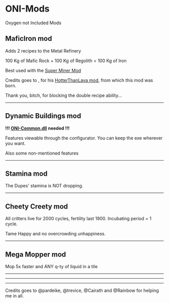 # ONI-Mods
Oxygen not Included Mods

MaficIron mod 
----
Adds 2 recipes to the Metal Refinery

100 Kg of Mafic Rock + 100 Kg of Regolith = 100 Kg of Iron

Best used with the [Super Miner Mod](https://github.com/javisar/ONI-Modloader-Mods/tree/master/Mods)

Credits goes to , for his [HotterThanLava mod](https://github.com/rainbowdesign/OxygenNotIncluded-Mods), from which this mod was born.

Thank you, bitch, for blocking the double recipe ability...

-------------
Dynamic Buildings mod
----

**!!! [ONI-Common.dll](https://github.com/javisar/ONI-Modloader-Mods/tree/master/Mods) needed !!!** 

Features viewable through the configurator. You can keep the exe wherever you want.

Also some non-mentioned features

-------------
Stamina mod
----

The Dupes' stamina is NOT dropping.

-------------
Cheety Creety mod
----
All critters live for 2000 cycles, fertility last 1900. Incubating period = 1 cycle.

Tame Happy and no overcrowding unhappiness.

-------------
Mega Mopper mod
----
Mop 5x faster and ANY q-ty of liquid in a tile


------------------
------------------
------------------

Credits goes to @pardeike, @trevice, @Cairath and @Rainbow for helping me in all.
